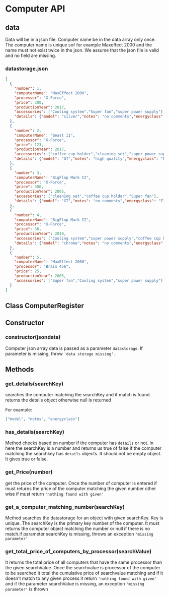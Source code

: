 # Computer API



## data 
Data will be in a json file. Computer name be in the data array only once. The computer name is unique sof for example Maxeffect 2000 and the name must not exist twice in the json. We assume that the json file is valid and no field are missing.

### datastorage.json

```json
[
  {
    "number": 1,
    "computerName": "MaxEffect 2000",
    "processor": "X-Force",
    "price": 300,
    "productionYear": 2017,
    "accessories": ["Cooling system","Super fan","super power supply"],
    "details": {"model": "silver","notes": "no comments","energyclass": "A+"}
  },
  {
    "number": 2,
    "computerName": "Beast II",
    "processor": "X-Force",
    "price": 123,
    "productionYear": 2017,
    "accessories": ["coffee cup holder","cleaning set","super power supply"],
    "details": {"model": "GT","notes": "high quality","energyclass": "B"}
  },
  {
    "number": 3,
    "computerName": "BigFlop Mark II",
    "processor": "X-Force",
    "price": 300,
    "productionYear": 2005,
    "accessories": ["cleaning set","coffee cup holder","Super fan"],
    "details": {"model": "GT","notes": "no comments","energyclass": "E"}
  },
  {
    "number": 4,
    "computerName": "BigFlop Mark II",
    "processor": "X-Force",
    "price": 36,
    "productionYear": 2010,
    "accessories": ["Cooling system","super power supply","coffee cup holder"],
    "details": {"model": "chrome","notes": "no comments","energyclass": "A+"}
  },
  {
    "number": 5,
    "computerName": "MaxEffect 2000",
    "processor": "Brain 456",
    "price": 25,
    "productionYear": 2005,
    "accessories": ["Super fan","Cooling system","super power supply"]
  }
]
```

## Class ComputerRegister


## Constructor

### **constructor(jsondata)**
Computer json array data is passed as a parameter `datastorage`.
If parameter is missing, throw `'data storage missing'`.



## Methods


### **get_details(searchKey)**
searches the computer matching the searchKey and if match is found returns the details object otherwise null is returned

For example:
```json
["model", "notes", "energyclass"]
```


###  **has_details(searchKey)**
Method checks based on number if the computer has `details` or not. In here the searchKey is a number and returns us true of false if the computer matching the searchkey has `details` objects. It should not be empty object. It gives true or false.



### **get_Price(number)**
get the price of the computer. Once the number of computer is entered if must returns the price of the computer matching the given number other wise if must return `'nothing found with given'`


### **get_a_computer_matching_number(searchKey)**
Method searches the datastorage for an object with given searchKey. Key is unique. The searchKey is the primary key number of the computer. It must returns the computer object matching the number or null if there is no match.if parameter searchKey is missing, throws an exception `'missing parameter'`

### **get_total_price_of_computers_by_processor(searchValue)**
It returns the total price of all computers that have the same processor than the given searchValue. Once the searchvalue is processor of the computer to be searched it total the cumulative price of searchvalue matching and if it doesn't match to any given process it return `'nothing found with given'` and if the parameter searchValue is missing, an exception `'missing parameter'` is thrown


